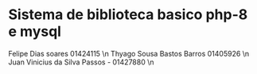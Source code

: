 # Sistema de biblioteca basico php-8 e mysql
Felipe Dias soares 01424115 \n
Thyago Sousa Bastos Barros 01405926 \n
Juan Vinicius da Silva Passos - 01427880 \n
